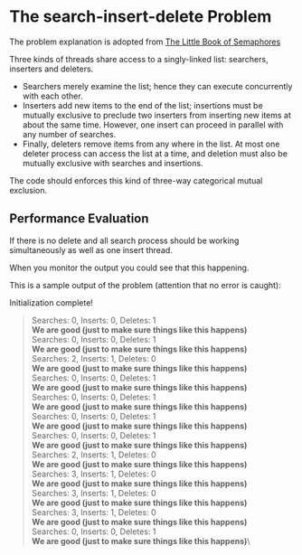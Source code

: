 # The search-insert-delete Problem

The problem explanation is adopted from [The Little Book of Semaphores][book_semaphores] 

Three kinds of threads share access to a singly-linked list: searchers, inserters and deleters.

* Searchers merely examine the list; hence they can execute concurrently with each other.
* Inserters add new items to the end of the list; insertions must be mutually exclusive to preclude two inserters from inserting new items at about the same time. However, one insert can proceed in parallel with any number of searches.
* Finally, deleters remove items from any where in the list. At most one deleter process can access the list at a time, and deletion must also be mutually exclusive with searches and insertions.

The code should enforces this kind of three-way categorical mutual exclusion.

## Performance Evaluation
If there is no delete and all search process should be working simultaneously as well as one insert thread.

When you monitor the output you could see that this happening.

This is a sample output of the problem (attention that no error is caught):

Initialization complete!
> Searches: 0, Inserts: 0, Deletes: 1\
> **We are good (just to make sure things like this happens)**\
> Searches: 0, Inserts: 0, Deletes: 1\
> **We are good (just to make sure things like this happens)**\
> Searches: 2, Inserts: 1, Deletes: 0\
> **We are good (just to make sure things like this happens)**\
> Searches: 0, Inserts: 0, Deletes: 1\
> **We are good (just to make sure things like this happens)**\
> Searches: 0, Inserts: 0, Deletes: 1\
> **We are good (just to make sure things like this happens)**\
> Searches: 0, Inserts: 0, Deletes: 1\
> **We are good (just to make sure things like this happens)**\
> Searches: 0, Inserts: 0, Deletes: 1\
> **We are good (just to make sure things like this happens)**\
> Searches: 2, Inserts: 1, Deletes: 0\
> **We are good (just to make sure things like this happens)**\
> Searches: 3, Inserts: 1, Deletes: 0\
> **We are good (just to make sure things like this happens)**\
> Searches: 3, Inserts: 1, Deletes: 0\
> **We are good (just to make sure things like this happens)**\
> Searches: 3, Inserts: 1, Deletes: 0\
> **We are good (just to make sure things like this happens)**\
> Searches: 0, Inserts: 0, Deletes: 1\
> **We are good (just to make sure things like this happens)**\


[book_semaphores]: http://greenteapress.com/semaphores/LittleBookOfSemaphores.pdf


